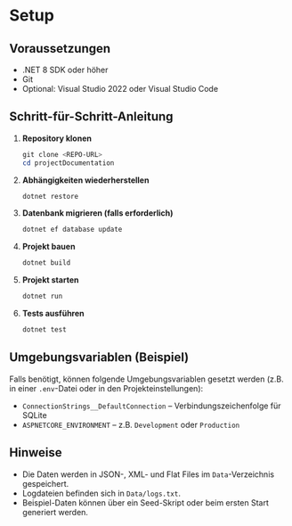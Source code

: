 # Setup

## Voraussetzungen

- .NET 8 SDK oder höher
- Git
- Optional: Visual Studio 2022 oder Visual Studio Code

## Schritt-für-Schritt-Anleitung

1. **Repository klonen**
   ```powershell
   git clone <REPO-URL>
   cd projectDocumentation
   ```
2. **Abhängigkeiten wiederherstellen**
   ```powershell
   dotnet restore
   ```
3. **Datenbank migrieren (falls erforderlich)**
   ```powershell
   dotnet ef database update
   ```
4. **Projekt bauen**
   ```powershell
   dotnet build
   ```
5. **Projekt starten**
   ```powershell
   dotnet run
   ```
6. **Tests ausführen**
   ```powershell
   dotnet test
   ```

## Umgebungsvariablen (Beispiel)

Falls benötigt, können folgende Umgebungsvariablen gesetzt werden (z.B. in einer `.env`-Datei oder in den Projekteinstellungen):

- `ConnectionStrings__DefaultConnection` – Verbindungszeichenfolge für SQLite
- `ASPNETCORE_ENVIRONMENT` – z.B. `Development` oder `Production`

## Hinweise

- Die Daten werden in JSON-, XML- und Flat Files im `Data`-Verzeichnis gespeichert.
- Logdateien befinden sich in `Data/logs.txt`.
- Beispiel-Daten können über ein Seed-Skript oder beim ersten Start generiert werden.
